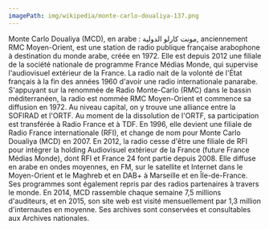 ```yaml
---
imagePath: img/wikipedia/monte-carlo-doualiya-137.png
---
```


Monte Carlo Doualiya (MCD), en arabe : مونت كارلو الدولية, anciennement RMC Moyen-Orient, est une station de radio publique française arabophone à destination du monde arabe, créée en 1972. Elle est depuis 2012 une filiale de la société nationale de programme France Médias Monde, qui supervise l'audiovisuel extérieur de la France.
La radio nait de la volonté de l'État français à la fin des années 1960 d'avoir une radio internationale panarabe. S'appuyant sur la renommée de Radio Monte-Carlo (RMC) dans le bassin méditerranéen, la radio est nommée RMC Moyen-Orient et commence sa diffusion en 1972.
Au niveau capital, on y trouve une alliance entre la SOFIRAD et l'ORTF. Au moment de la dissolution de l'ORTF, sa participation est transférée à Radio France et à TDF. En 1996, elle devient une filiale de Radio France internationale (RFI), et change de nom pour Monte Carlo Doualiya (MCD) en 2007. En 2012, la radio cesse d'être une filiale de RFI pour intégrer la holding Audiovisuel extérieur de la France (future France Médias Monde), dont RFI et France 24 font partie depuis 2008.
Elle diffuse en arabe en ondes moyennes, en FM, sur le satellite et Internet dans le Moyen-Orient et le Maghreb et en DAB+ à Marseille et en Île-de-France. Ses programmes sont également repris par des radios partenaires à travers le monde. En 2014, MCD rassemble chaque semaine 7,5 millions d'auditeurs, et en 2015, son site web est visité mensuellement par 1,3 million d'internautes en moyenne.
Ses archives sont conservées et consultables aux Archives nationales.

